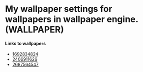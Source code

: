# My wallpaper settings for wallpapers in wallpaper engine. (WALLPAPER)

#### Links to wallpapers
- [1692834824](https://steamcommunity.com/sharedfiles/filedetails/?id=1692834824)
- [2406911626](https://steamcommunity.com/sharedfiles/filedetails/?id=2406911626)
- [2687564547](https://steamcommunity.com/sharedfiles/filedetails/?id=2687564547)